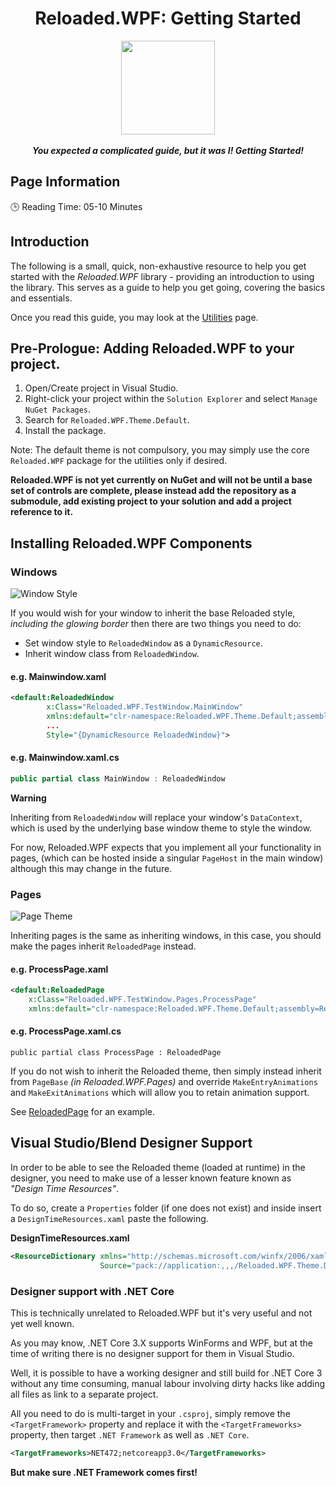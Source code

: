 <div align="center">
	<h1>Reloaded.WPF: Getting Started</h1>
	<img src="https://i.imgur.com/BjPn7rU.png" width="150" align="center" />
	<br/> <br/>
	<strong><i>You expected a complicated guide, but it was I! Getting Started!</i></strong>
</div>

## Page Information

🕒  Reading Time: 05-10 Minutes

## Introduction

The following is a small, quick, non-exhaustive resource to help you get started with the *Reloaded.WPF* library - providing an introduction to using the library. This serves as a guide to help you get going, covering the basics and essentials.

Once you read this guide, you may look at the [Utilities](Utilities.md) page.

## Pre-Prologue: Adding Reloaded.WPF to your project.
1.  Open/Create project in Visual Studio.
2.  Right-click your project within the `Solution Explorer` and select `Manage NuGet Packages`.
3.  Search for `Reloaded.WPF.Theme.Default`.
4.  Install the package.

Note: The default theme is not compulsory, you may simply use the core `Reloaded.WPF` package for the utilities only if desired.

**Reloaded.WPF is not yet currently on NuGet and will not be until a base set of controls are complete, please instead add the repository as a submodule, add existing project to your solution and add a project reference to it.**

## Installing Reloaded.WPF Components

### Windows
![Window Style](https://i.imgur.com/VwE2M95.png)

If you would wish for your window to inherit the base Reloaded style, *including the glowing border* then there are two things you need to do:
- Set window style to `ReloadedWindow` as a `DynamicResource`.
- Inherit window class from `ReloadedWindow`.

#### e.g. Mainwindow.xaml

```xml
<default:ReloadedWindow 
		x:Class="Reloaded.WPF.TestWindow.MainWindow"
		xmlns:default="clr-namespace:Reloaded.WPF.Theme.Default;assembly=Reloaded.WPF.Theme.Default"
		...
        Style="{DynamicResource ReloadedWindow}">
```

#### e.g. Mainwindow.xaml.cs
```csharp
public partial class MainWindow : ReloadedWindow
```

**Warning**

Inheriting from `ReloadedWindow` will replace your window's `DataContext`, which is used by the underlying base window theme to style the window.

For now, Reloaded.WPF expects that you implement all your functionality in pages, (which can be hosted inside a singular `PageHost` in the main window) although this may change in the future.

### Pages

![Page Theme](https://i.imgur.com/ZRfoldh.png)

Inheriting pages is the same as inheriting windows, in this case, you should make the pages inherit `ReloadedPage` instead.

#### e.g. ProcessPage.xaml

```xml
<default:ReloadedPage 
	x:Class="Reloaded.WPF.TestWindow.Pages.ProcessPage"
    xmlns:default="clr-namespace:Reloaded.WPF.Theme.Default;assembly=Reloaded.WPF.Theme.Default">
```

#### e.g. ProcessPage.xaml.cs
```
public partial class ProcessPage : ReloadedPage
```

If you do not wish to inherit the Reloaded theme, then simply instead inherit from `PageBase` *(in Reloaded.WPF.Pages)* and override `MakeEntryAnimations` and `MakeExitAnimations` which will allow you to retain animation support.

See [ReloadedPage](https://github.com/Sewer56/Reloaded.WPF/blob/master/Source/Reloaded.WPF.Theme.Default/ReloadedPage.cs) for an example.

## Visual Studio/Blend Designer Support

In order to be able to see the Reloaded theme (loaded at runtime) in the designer, you need to make use of a lesser known feature known as *"Design Time Resources"*.

To do so, create a `Properties` folder (if one does not exist) and inside insert a `DesignTimeResources.xaml` paste the following.

**DesignTimeResources.xaml**
```xml
<ResourceDictionary xmlns="http://schemas.microsoft.com/winfx/2006/xaml/presentation"
                    Source="pack://application:,,,/Reloaded.WPF.Theme.Default;component/Theme/Default/Root.xaml"/>
```

### Designer support with .NET Core
This is technically unrelated to Reloaded.WPF but it's very useful and not yet well known.

As you may know, .NET Core 3.X supports WinForms and WPF, but at the time of writing there is no designer support for them in Visual Studio.

Well, it is possible to have a working designer and still build for .NET Core 3 without any time consuming, manual labour involving dirty hacks like adding all files as link to a separate project.

All you need to do is multi-target in your `.csproj`, simply remove the `<TargetFramework>` property and replace it with the `<TargetFrameworks>` property, then target `.NET Framework` as well as `.NET Core`.

```xml
<TargetFrameworks>NET472;netcoreapp3.0</TargetFrameworks>
```

**But make sure .NET Framework comes first!**
